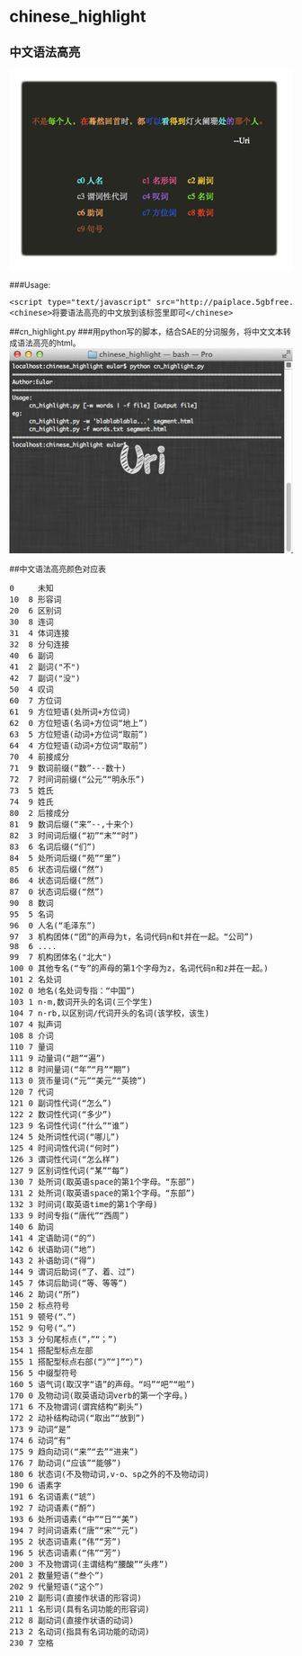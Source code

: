 chinese_highlight
=================
中文语法高亮
----------
![chinese_highlight.html](img/jietu.png)

###Usage:
<pre>
&lt;script type="text/javascript" src="http://paiplace.5gbfree.com/github/cn_highlight.js"&gt;&lt;/script&gt;
&lt;chinese&gt;将要语法高亮的中文放到该标签里即可&lt;/chinese&gt;
</pre>

##cn_highlight.py
###用python写的脚本，结合SAE的分词服务，将中文文本转成语法高亮的html。
![python usage](img/jietu2.png)

##中文语法高亮颜色对应表
<pre>
0     未知
10  8 形容词
20  6 区别词
30  8 连词
31  4 体词连接
32  8 分句连接
40  6 副词
41  2 副词("不")
42  7 副词("没")
50  4 叹词
60  7 方位词
61  9 方位短语(处所词+方位词)
62  0 方位短语(名词+方位词“地上”)
63  5 方位短语(动词+方位词“取前”)
64  4 方位短语(动词+方位词“取前”)
70  4 前接成分
71  9 数词前缀(“数”---数十)
72  7 时间词前缀(“公元”“明永乐”)
73  5 姓氏
74  9 姓氏
80  2 后接成分
81  9 数词后缀(“来”--,十来个)
82  3 时间词后缀(“初”“末”“时”)
83  6 名词后缀(“们”)
84  5 处所词后缀(“苑”“里”)
85  6 状态词后缀(“然”)
86  4 状态词后缀(“然”)
87  0 状态词后缀(“然”)
90  8 数词
95  5 名词
96  0 人名(“毛泽东”)
97  3 机构团体(“团”的声母为t，名词代码n和t并在一起。“公司”)
98  6 ....
99  7 机构团体名("北大")
100 0 其他专名(“专”的声母的第1个字母为z，名词代码n和z并在一起。)
101 2 名处词
102 0 地名(名处词专指：“中国”)
103 1 n-m,数词开头的名词(三个学生)
104 7 n-rb,以区别词/代词开头的名词(该学校，该生)
107 4 拟声词
108 8 介词
110 7 量词
111 9 动量词(“趟”“遍”)
112 8 时间量词(“年”“月”“期”)
113 0 货币量词(“元”“美元”“英镑”)
120 7 代词
121 0 副词性代词(“怎么”)
122 2 数词性代词(“多少”)
123 9 名词性代词(“什么”“谁”)
124 5 处所词性代词(“哪儿”)
125 4 时间词性代词(“何时”)
126 3 谓词性代词(“怎么样”)
127 9 区别词性代词(“某”“每”)
130 7 处所词(取英语space的第1个字母。“东部”)
131 2 处所词(取英语space的第1个字母。“东部”)
132 3 时间词(取英语time的第1个字母)
133 9 时间专指(“唐代”“西周”)
140 6 助词
141 4 定语助词(“的”)
142 6 状语助词(“地”)
143 2 补语助词(“得”)
144 9 谓词后助词(“了、着、过”)
145 7 体词后助词(“等、等等”)
146 2 助词(“所”)
150 2 标点符号
151 9 顿号(“、”)
152 9 句号(“。”)
153 3 分句尾标点(“，”“；”)
154 1 搭配型标点左部
155 1 搭配型标点右部(“》”“]”“）”)
156 5 中缀型符号
160 5 语气词(取汉字“语”的声母。“吗”“吧”“啦”)
170 0 及物动词(取英语动词verb的第一个字母。)
171 6 不及物谓词(谓宾结构“剃头”)
172 2 动补结构动词(“取出”“放到”)
173 9 动词“是”
174 6 动词“有”
175 9 趋向动词(“来”“去”“进来”)
176 7 助动词(“应该”“能够”)
180 6 状态词(不及物动词,v-o、sp之外的不及物动词)
190 6 语素字
191 6 名词语素(“琥”)
192 7 动词语素(“酹”)
193 6 处所词语素(“中”“日”“美”)
194 7 时间词语素(“唐”“宋”“元”)
195 2 状态词语素(“伟”“芳”)
196 5 状态词语素(“伟”“芳”)
200 3 不及物谓词(主谓结构“腰酸”“头疼”)
201 2 数量短语(“叁个”)
202 9 代量短语(“这个”)
210 2 副形词(直接作状语的形容词)
211 1 名形词(具有名词功能的形容词)
212 8 副动词(直接作状语的动词)
213 2 名动词(指具有名词功能的动词)
230 7 空格
</pre>